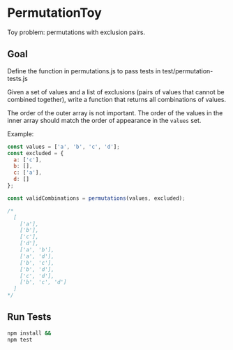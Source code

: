 # PermutationToy
Toy problem: permutations with exclusion pairs.

## Goal
Define the function in permutations.js to pass tests in test/permutation-tests.js

Given a set of values and a list of exclusions (pairs of values that cannot be combined together), write a function that returns all combinations of values.

The order of the outer array is not important. The order of the values in the inner array should match the order of appearance in the `values` set.

Example:
```Javascript
const values = ['a', 'b', 'c', 'd'];
const excluded = {
  a: ['c'],
  b: [],
  c: ['a'],
  d: []
};

const validCombinations = permutations(values, excluded);

/*
  [
    ['a'],
    ['b'],
    ['c'],
    ['d'],
    ['a', 'b'],
    ['a', 'd'],
    ['b', 'c'],
    ['b', 'd'],
    ['c', 'd'],
    ['b', 'c', 'd']
  ]
*/
```

## Run Tests
```bash
npm install &&
npm test
```
